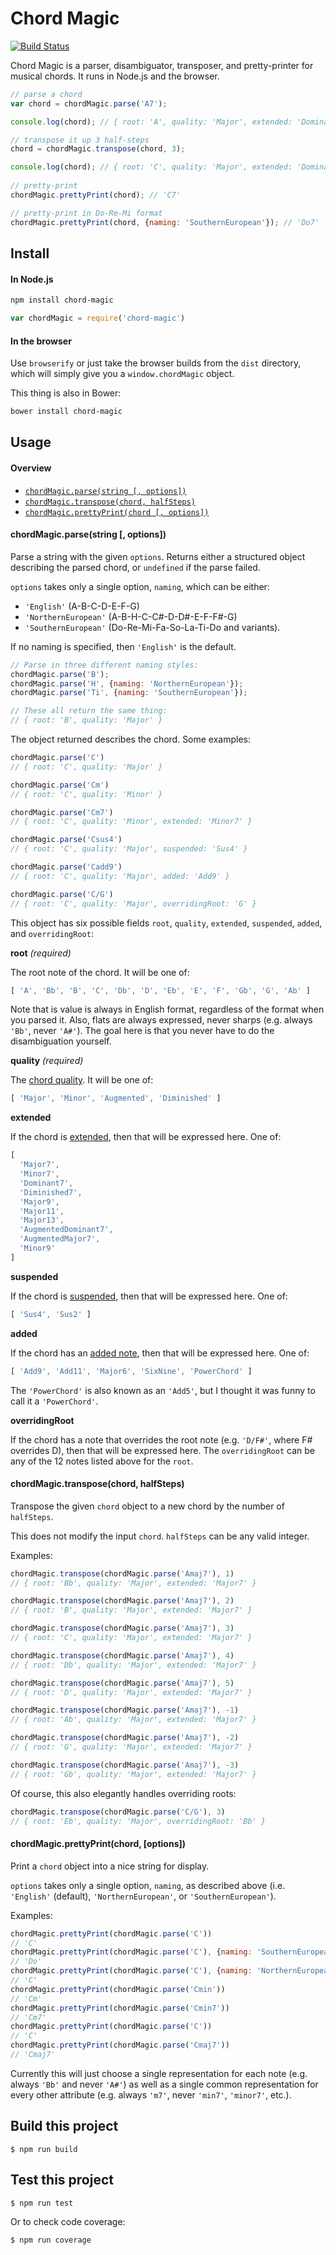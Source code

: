 Chord Magic
==========

[![Build Status](https://travis-ci.org/nolanlawson/chord-magic.svg)](https://travis-ci.org/nolanlawson/chord-magic)

Chord Magic is a parser, disambiguator, transposer, and pretty-printer for musical chords. It runs in Node.js and the browser.

```js
// parse a chord
var chord = chordMagic.parse('A7');

console.log(chord); // { root: 'A', quality: 'Major', extended: 'Dominant7' }

// transpose it up 3 half-steps
chord = chordMagic.transpose(chord, 3);

console.log(chord); // { root: 'C', quality: 'Major', extended: 'Dominant7' }
  
// pretty-print
chordMagic.prettyPrint(chord); // 'C7'

// pretty-print in Do-Re-Mi format
chordMagic.prettyPrint(chord, {naming: 'SouthernEuropean'}); // 'Do7'
```

Install
------

#### In Node.js

```bash
npm install chord-magic
```

```js
var chordMagic = require('chord-magic')
```

#### In the browser

Use `browserify` or just take the browser builds from the `dist` directory, which will simply give you a `window.chordMagic` object.

This thing is also in Bower:

```bash
bower install chord-magic
```

Usage
--------

#### Overview

* [`chordMagic.parse(string [, options])`](#chordmagicparsestring--options)
* [`chordMagic.transpose(chord, halfSteps)`](#chordmagictransposechord-halfsteps)
* [`chordMagic.prettyPrint(chord [, options])`](#chordmagicprettyprintchord-options)

#### chordMagic.parse(string [, options])

Parse a string with the given `options`. Returns either a structured object describing the parsed chord, or `undefined` if the parse failed.

`options` takes only a single option, `naming`, which can be either:

- `'English'` (A-B-C-D-E-F-G)
- `'NorthernEuropean'` (A-B-H-C-C#-D-D#-E-F-F#-G)
- `'SouthernEuropean'` (Do-Re-Mi-Fa-So-La-Ti-Do and variants).

If no naming is specified, then `'English'` is the default.

```js
// Parse in three different naming styles:
chordMagic.parse('B');
chordMagic.parse('H', {naming: 'NorthernEuropean'});
chordMagic.parse('Ti', {naming: 'SouthernEuropean'});

// These all return the same thing:
// { root: 'B', quality: 'Major' }
```

The object returned describes the chord. Some examples:

```js
chordMagic.parse('C')
// { root: 'C', quality: 'Major' }

chordMagic.parse('Cm')
// { root: 'C', quality: 'Minor' }

chordMagic.parse('Cm7')
// { root: 'C', quality: 'Minor', extended: 'Minor7' }

chordMagic.parse('Csus4')
// { root: 'C', quality: 'Major', suspended: 'Sus4' }

chordMagic.parse('Cadd9')
// { root: 'C', quality: 'Major', added: 'Add9' }

chordMagic.parse('C/G')
// { root: 'C', quality: 'Major', overridingRoot: 'G' }
```

This object has six possible fields `root`, `quality`, `extended`, `suspended`, `added`, and `overridingRoot`:

**root** *(required)*

The root note of the chord. It will be one of:

```js
[ 'A', 'Bb', 'B', 'C', 'Db', 'D', 'Eb', 'E', 'F', 'Gb', 'G', 'Ab' ]
```

Note that is value is always in English format, regardless of the format when you parsed it. Also, flats are always expressed, never sharps (e.g. always `'Bb'`, never `'A#'`). The goal here is that you never have to do the disambiguation yourself.

**quality** *(required)*

The [chord quality](http://en.wikipedia.org/wiki/Major_and_minor). It will be one of:

```js
[ 'Major', 'Minor', 'Augmented', 'Diminished' ]
```

**extended**

If the chord is [extended](http://en.wikipedia.org/wiki/Augmentation_(music)), then that will be expressed here. One of:

```js
[
  'Major7',
  'Minor7',
  'Dominant7',
  'Diminished7',
  'Major9',
  'Major11',
  'Major13',
  'AugmentedDominant7',
  'AugmentedMajor7',
  'Minor9'
]
```

**suspended**

If the chord is [suspended](http://en.wikipedia.org/wiki/Nonchord_tone#Suspension), then that will be expressed here. One of:

```js
[ 'Sus4', 'Sus2' ]
```

**added**

If the chord has an [added note](http://en.wikipedia.org/wiki/Added_tone_chord), then that will be expressed here. One of:

```js
[ 'Add9', 'Add11', 'Major6', 'SixNine', 'PowerChord' ]
```

The `'PowerChord'` is also known as an `'Add5'`, but I thought it was funny to call it a `'PowerChord'`.

**overridingRoot**

If the chord has a note that overrides the root note (e.g. `'D/F#'`, where F# overrides D), then that will be expressed here. The `overridingRoot` can be any of the 12 notes listed above for the `root`.

#### chordMagic.transpose(chord, halfSteps)

Transpose the given `chord` object to a new chord by the number of `halfSteps`.

This does not modify the input `chord`. `halfSteps` can be any valid integer.

Examples:

```js
chordMagic.transpose(chordMagic.parse('Amaj7'), 1)
// { root: 'Bb', quality: 'Major', extended: 'Major7' }

chordMagic.transpose(chordMagic.parse('Amaj7'), 2)
// { root: 'B', quality: 'Major', extended: 'Major7' }

chordMagic.transpose(chordMagic.parse('Amaj7'), 3)
// { root: 'C', quality: 'Major', extended: 'Major7' }

chordMagic.transpose(chordMagic.parse('Amaj7'), 4)
// { root: 'Db', quality: 'Major', extended: 'Major7' }

chordMagic.transpose(chordMagic.parse('Amaj7'), 5)
// { root: 'D', quality: 'Major', extended: 'Major7' }

chordMagic.transpose(chordMagic.parse('Amaj7'), -1)
// { root: 'Ab', quality: 'Major', extended: 'Major7' }

chordMagic.transpose(chordMagic.parse('Amaj7'), -2)
// { root: 'G', quality: 'Major', extended: 'Major7' }

chordMagic.transpose(chordMagic.parse('Amaj7'), -3)
// { root: 'Gb', quality: 'Major', extended: 'Major7' }
```

Of course, this also elegantly handles overriding roots:

```js
chordMagic.transpose(chordMagic.parse('C/G'), 3)
// { root: 'Eb', quality: 'Major', overridingRoot: 'Bb' }
```

#### chordMagic.prettyPrint(chord, [options])

Print a `chord` object into a nice string for display.

`options` takes only a single option, `naming`, as described above (i.e. `'English'` (default), `'NorthernEuropean'`, or `'SouthernEuropean'`).

Examples:

```js
chordMagic.prettyPrint(chordMagic.parse('C'))
// 'C'
chordMagic.prettyPrint(chordMagic.parse('C'), {naming: 'SouthernEuropean'})
// 'Do'
chordMagic.prettyPrint(chordMagic.parse('C'), {naming: 'NorthernEuropean'})
// 'C'
chordMagic.prettyPrint(chordMagic.parse('Cmin'))
// 'Cm'
chordMagic.prettyPrint(chordMagic.parse('Cmin7'))
// 'Cm7'
chordMagic.prettyPrint(chordMagic.parse('C'))
// 'C'
chordMagic.prettyPrint(chordMagic.parse('Cmaj7'))
// 'Cmaj7'
```

Currently this will just choose a single representation for each note (e.g. always `'Bb'` and never `'A#'`) as well as a single common representation for every other attribute (e.g. always `'m7'`, never `'min7'`, `'minor7'`, etc.).

Build this project
-------

    $ npm run build


Test this project
-------

    $ npm run test

Or to check code coverage:

    $ npm run coverage
